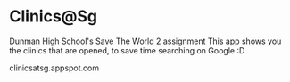 # Clinics@Sg
Dunman High School's Save The World 2 assignment
This app shows you the clinics that are opened, to save time searching on Google :D

clinicsatsg.appspot.com
